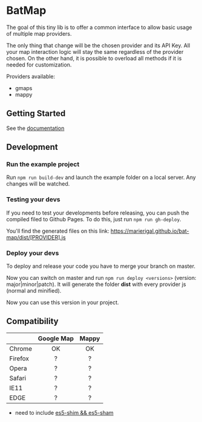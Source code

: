 # BatMap

The goal of this tiny lib is to offer a common interface to allow basic usage of multiple map providers.

The only thing that change will be the chosen provider and its API Key. All your map interaction logic will stay the same regardless of the provider chosen. On the other hand, it is possible to overload all methods if it is needed for customization.

Providers available:

- gmaps
- mappy

## Getting Started

See the [documentation](https://marierigal.github.io/bat-map/)

## Development

### Run the example project

Run `npm run build-dev` and launch the example folder on a local server.
Any changes will be watched.

### Testing your devs

If you need to test your developments before releasing, you can push the compiled filed to Github Pages.
To do this, just run `npm run gh-deploy`.

You'll find the generated files on this link: https://marierigal.github.io/bat-map/dist/[PROVIDER].js

### Deploy your devs

To deploy and release your code you have to merge your branch on master.

Now you can switch on master and run `npm run deploy <versions>` (version: major|minor|patch).
It will generate the folder **dist** with every provider js (normal and minified).

Now you can use this version in your project.

## Compatibility

|         | Google Map | Mappy |
| ------- | :--------: | :---: |
| Chrome  |     OK     |   OK  |
| Firefox |     ?      |   ?   |
| Opera   |     ?      |   ?   |
| Safari  |     ?      |   ?   |
| IE11    |     ?      |   ?   |
| EDGE    |     ?      |   ?   |

- need to include [es5-shim && es5-sham](https://github.com/es-shims/es5-shim)
